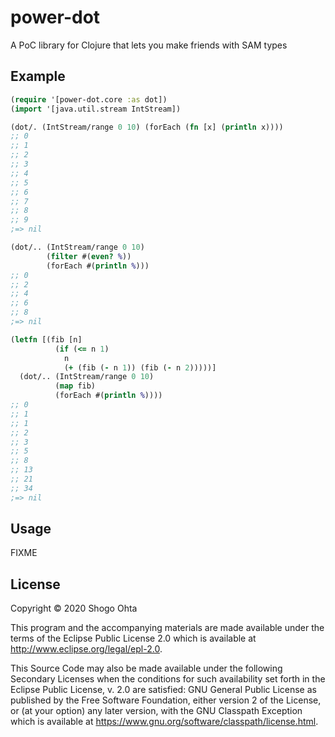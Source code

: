 # power-dot

A PoC library for Clojure that lets you make friends with SAM types

## Example

```clojure
(require '[power-dot.core :as dot])
(import '[java.util.stream IntStream])

(dot/. (IntStream/range 0 10) (forEach (fn [x] (println x))))
;; 0
;; 1
;; 2
;; 3
;; 4
;; 5
;; 6
;; 7
;; 8
;; 9
;=> nil

(dot/.. (IntStream/range 0 10)
        (filter #(even? %))
        (forEach #(println %)))
;; 0
;; 2
;; 4
;; 6
;; 8
;=> nil

(letfn [(fib [n]
          (if (<= n 1)
            n
            (+ (fib (- n 1)) (fib (- n 2)))))]
  (dot/.. (IntStream/range 0 10)
          (map fib)
          (forEach #(println %))))
;; 0
;; 1
;; 1
;; 2
;; 3
;; 5
;; 8
;; 13
;; 21
;; 34
;=> nil
```

## Usage

FIXME

## License

Copyright © 2020 Shogo Ohta

This program and the accompanying materials are made available under the
terms of the Eclipse Public License 2.0 which is available at
http://www.eclipse.org/legal/epl-2.0.

This Source Code may also be made available under the following Secondary
Licenses when the conditions for such availability set forth in the Eclipse
Public License, v. 2.0 are satisfied: GNU General Public License as published by
the Free Software Foundation, either version 2 of the License, or (at your
option) any later version, with the GNU Classpath Exception which is available
at https://www.gnu.org/software/classpath/license.html.

